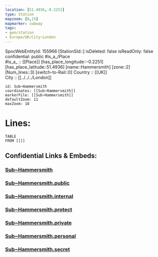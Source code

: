 ```yaml
---
location: [51.4936,-0.2251] 
type: Station 
mapzoom: [8,15] 
mapmarker: subway 
tags:
- geo/station
- Europe/UK/City~London
---
```

SpocWebEntityId: 155966
[StationSId::] 
isDeleted: false
isReadOnly: false
confidential: public
#is_a_/Place  
#is_a_ :: [[Place]] 
[has_place_longitude::-0.2251] 
[has_place_latitude::51.4936] 
[name::Hammersmith] 
[zone::2] 
[Num_lines::3] 
[switch-to-Rail::0] 
Country :: [[UK]]  
City :: [[../../../London]]  


```leaflet
id: Sub~Hammersmith
coordinates: [[Sub~Hammersmith]] 
markerFile: [[Sub~Hammersmith]] 
defaultZoom: 11 
maxZoom: 18
```


# Lines: 
```dataview
TABLE 
FROM [[]] 
```


## Confidential Links & Embeds: 

### [Sub~Hammersmith](/_Standards/Earth/Continent/Europe/Europe~North/UK/England/Regions~England/London,Greater/cities~GreaterLondon/Underground/Station/Sub~Hammersmith.md) 

### [Sub~Hammersmith.public](/_public/Earth/Continent/Europe/Europe~North/UK/England/Regions~England/London,Greater/cities~GreaterLondon/Underground/Station/Sub~Hammersmith.public.md) 

### [Sub~Hammersmith.internal](/_internal/Earth/Continent/Europe/Europe~North/UK/England/Regions~England/London,Greater/cities~GreaterLondon/Underground/Station/Sub~Hammersmith.internal.md) 

### [Sub~Hammersmith.protect](/_protect/Earth/Continent/Europe/Europe~North/UK/England/Regions~England/London,Greater/cities~GreaterLondon/Underground/Station/Sub~Hammersmith.protect.md) 

### [Sub~Hammersmith.private](/_private/Earth/Continent/Europe/Europe~North/UK/England/Regions~England/London,Greater/cities~GreaterLondon/Underground/Station/Sub~Hammersmith.private.md) 

### [Sub~Hammersmith.personal](/_personal/Earth/Continent/Europe/Europe~North/UK/England/Regions~England/London,Greater/cities~GreaterLondon/Underground/Station/Sub~Hammersmith.personal.md) 

### [Sub~Hammersmith.secret](/_secret/Earth/Continent/Europe/Europe~North/UK/England/Regions~England/London,Greater/cities~GreaterLondon/Underground/Station/Sub~Hammersmith.secret.md)

